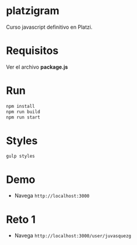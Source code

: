 # platzigram

Curso javascript definitivo en Platzi.

# Requisitos
Ver el archivo **package.js**

# Run
```js
npm install
npm run build
npm run start
```

# Styles
```
gulp styles
```

# Demo
- Navega `http://localhost:3000`

# Reto 1
- Navega `http://localhost:3000/user/juvasquezg`